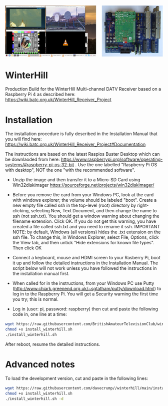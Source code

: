 ![winterhill banner](/configs/WH_Title.jpg)
# WinterHill
Production Build for the WinterHill Multi-channel DATV Receiver based on a Raspberry Pi 4 as described here: https://wiki.batc.org.uk/WinterHill_Receiver_Project

# Installation

The installation procedure is fully described in the Installation Manual that you will find here: https://wiki.batc.org.uk/WinterHill_Receiver_Project#Documentation

The instructions are based on the latest Raspios Buster Desktop which can be downlaoded from here: https://www.raspberrypi.org/software/operating-systems/#raspberry-pi-os-32-bit .  Use the one labelled "Raspberry Pi OS with desktop", NOT the one "with the recommended software".
- Unzip the image and then transfer it to a Micro-SD Card using Win32diskimager https://sourceforge.net/projects/win32diskimager/

- Before you remove the card from your Windows PC, look at the card with windows explorer; the volume should be labeled "boot".  Create a new empty file called ssh in the top-level (root) directory by right-clicking, selecting New, Text Document, and then change the name to ssh (not ssh.txt).  You should get a window warning about changing the filename extension.  Click OK.  If you do not get this warning, you have created a file called ssh.txt and you need to rename it ssh.  IMPORTANT NOTE: by default, Windows (all versions) hides the .txt extension on the ssh file.  To change this, in Windows Explorer, select File, Options, click the View tab, and then untick "Hide extensions for known file types". Then click OK

- Connect a keyboard, mouse and HDMI screen to your Rasberry Pi, boot it up and follow the detailed instructions in the Installation Manual.  The script below will not work unless you have followed the instructions in the installation manual first.

- When called for in the instructions, from your Windows PC use Putty (http://www.chiark.greenend.org.uk/~sgtatham/putty/download.html) to log in to the Raspberry Pi.  You will get a Security warning the first time you try; this is normal.

- Log in (user: pi, password: raspberry) then cut and paste the following code in, one line at a time:

```sh
wget https://raw.githubusercontent.com/BritishAmateurTelevisionClub/winterhill/main/install_winterhill.sh
chmod +x install_winterhill.sh
./install_winterhill.sh
```
After reboot, resume the detailed instructions.

# Advanced notes

To load the development version, cut and paste in the following lines:

```sh
wget https://raw.githubusercontent.com/davecrump//winterhill/main/install_winterhill.sh
chmod +x install_winterhill.sh
./install_winterhill.sh -d
```
